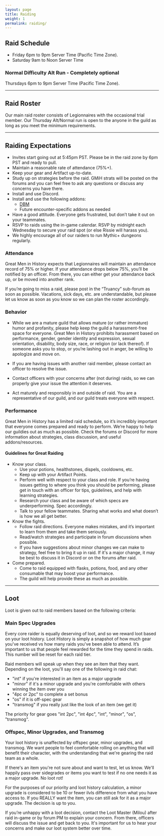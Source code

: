 ```yaml
---
layout: page
title: Raiding
weight: 1
permalink: raiding/
---
```


## Raid Schedule
- Friday 6pm to 9pm Server Time (Pacific Time Zone).
- Saturday 9am to Noon Server Time

### Normal Difficulty Alt Run - Completely optional
Thursdays 6pm to 9pm Server Time (Pacific Time Zone).

<hr class="divider">

## Raid Roster

Our main raid roster consists of Legionnaires with the occasional trial member. Our Thursday Alt/Normal run is open to the anyone in the guild as long as you meet the minimum requirements.

<hr class="divider">

## Raiding Expectations
- Invites start going out at 5:45pm PST. Please be in the raid zone by 6pm PST and ready to pull.
- Maintain a reasonable rate of attendance (75%+).
- Keep your gear and Artifact up-to-date.
- Study up on strategies before the raid. GMiH strats will be posted on the forums and you can feel free to ask any questions or discuss any concerns you have there.
- Install and use Discord.
- Install and use the following addons:
  - [DBM](https://mods.curse.com/addons/wow/deadly-boss-mods)
  - Future encounter-specific addons as needed
- Have a good attitude. Everyone gets frustrated, but don’t take it out on your teammates.
- RSVP to raids using the in-game calendar. RSVP by midnight each Wednesday to secure your raid spot (or else Rissie will harass you).
- We highly encourage all of our raiders to run Mythic+ dungeons regularly.

### Attendance

Great Men in History expects that Legionnaires will maintain an attendance record of 75% or higher. If your attendance drops below 75%, you’ll be notified by an officer. From there, you can either get your attendance back up, or be moved into another rank.

If you’re going to miss a raid, please post in the “Truancy” sub-forum as soon as possible. Vacations, sick days, etc. are understandable, but please let us know as soon as you know so we can plan the roster accordingly.

### Behavior
- While we are a mature guild that allows mature (or rather immature) humor and profanity, please help keep the guild a harassment-free space for everyone. Great Men in History prohibits harassment based on performance, gender, gender identity and expression, sexual orientation, disability, body size, race, or religion (or lack thereof). If someone asks you to stop, or you’re lashing out in anger, be willing to apologize and move on.

- If you are having issues with another raid member, please contact an officer to resolve the issue.

- Contact officers with your concerns after (not during) raids, so we can properly give your issue the attention it deserves.

- Act maturely and responsibly in and outside of raid. You are a representative of our guild, and our guild treats everyone with respect.

### Performance
Great Men in History has a limited raid schedule, so it’s incredibly important that everyone comes prepared and ready to perform. We’re happy to help our guildies out as much as possible. Check the forums or Discord for more information about strategies, class discussion, and useful addons/resources.

#### Guidelines for Great Raiding

- Know your class. 
  - Use your potions, healthstones, dispels, cooldowns, etc.
  - Keep up with your Artifact Points.
  - Perform well with respect to your class and role. If you’re having issues getting to where you think you should be performing, please get in touch with an officer for tips, guidelines, and help with learning strategies.
  - Research your class and be aware of which specs are underperforming. Spec accordingly.
  - Talk to your fellow teammates. Sharing what works and what doesn’t is how we all get better.
- Know the fights.
  - Follow raid directions. Everyone makes mistakes, and it’s important to learn from them and take them seriously.
  - Read/watch strategies and participate in forum discussions when possible.
  - If you have suggestions about minor changes we can make to strategy, feel free to bring it up in raid. If it's a major change, it may be best to discuss it in Discord or on the forums after raid.
- Come prepared.
  - Come to raid equipped with flasks, potions, food, and any other consumable that may boost your performance.
  - The guild will help provide these as much as possible.

<hr class="divider">

## Loot
Loot is given out to raid members based on the following criteria:

### Main Spec Upgrades

Every core raider is equally deserving of loot, and so we reward loot based on your loot history. Loot History is simply a snapshot of how much gear you've received vs how many raids you've been able to attend. It’s important to us that people feel rewarded for the time they spend in raids. This number will be reset for each raid tier.

Raid members will speak up when they see an item that they want. Depending on the loot, you'll say one of the following in raid chat:

- "int" if you're interested in an item as a major upgrade
- "minor" if it's a minor upgrade and you're comfortable with others winning the item over you
- "4pc or 2pc" to complete a set bonus
- "os" if it is off-spec gear
- "transmog" if you really just like the look of an item (we get it)

The priority for gear goes "int 2pc", "int 4pc", "int", "minor", "os", "transmog".

### Offspec, Minor Upgrades, and Transmog
Your loot history is unaffected by offspec gear, minor upgrades, and transmog. We want people to feel comfortable rolling on anything that will benefit their character, with the understanding that we're gearing the raid team as a whole. 

If there's an item you're not sure about and want to test, let us know. We'll happily pass over sidegrades or items you want to test if no one needs it as a major upgrade. No loot rot!

For the purposes of our priority and loot history calculation, a minor upgrade is considered to be 10 or fewer ilvls difference from what you have access to. If you REALLY want the item, you can still ask for it as a major upgrade. The decision is up to you.

If you’re unhappy with a loot decision, contact the Loot Master (Milou) after raid in-game or by forum PM to explain your concern. From there, officers will discuss the issue and get back to you. It's important for us to hear your concerns and make our loot system better over time.
